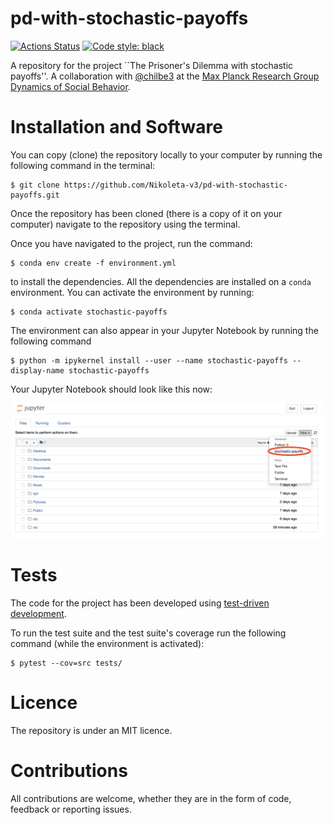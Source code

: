 # pd-with-stochastic-payoffs

[![Actions Status](https://github.com/Nikoleta-v3/pd-with-stochastic-payoffs/workflows/test/badge.svg)](https://github.com/Nikoleta-v3/pd-with-stochastic-payoffs/actions)
<a href="https://github.com/psf/black"><img alt="Code style: black" src="https://img.shields.io/badge/code%20style-black-000000.svg"></a>


A repository for the project ``The Prisoner's Dilemma with stochastic payoffs''.
A collaboration with [@chilbe3](https://twitter.com/chilbe3) at the
[Max Planck Research Group Dynamics of Social Behavior](https://www.evolbio.mpg.de/socialdynamics).

# Installation and Software

You can copy (clone) the repository locally to your computer by running the
following command in the terminal:

```shell
$ git clone https://github.com/Nikoleta-v3/pd-with-stochastic-payoffs.git
```

Once the repository has been cloned (there is a copy of it on your computer)
navigate to the repository using the terminal.

Once you have navigated to the project, run the command:

```shell
$ conda env create -f environment.yml
```

to install the dependencies. All the dependencies are installed on a `conda`
environment. You can activate the environment by running:

```shell
$ conda activate stochastic-payoffs
```

The environment can also appear in your Jupyter Notebook by running the
following command

```shell
$ python -m ipykernel install --user --name stochastic-payoffs --display-name stochastic-payoffs
```

Your Jupyter Notebook should look like this now:

<p align="center">
<img src="static/jupyter_notebook_example.png" width="500"/>
</p>

# Tests

The code for the project has been developed using 
[test-driven development](https://en.wikipedia.org/wiki/Test-driven_development).

To run the test suite and the test suite's coverage run the following command
(while the environment is activated):

```shell
$ pytest --cov=src tests/
```

# Licence

The repository is under an MIT licence.

# Contributions

All contributions are welcome, whether they are in the form of code, feedback or
reporting issues.

